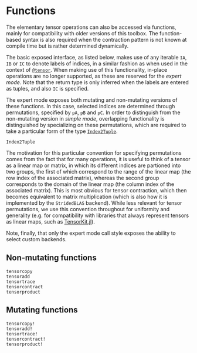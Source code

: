 # Functions

The elementary tensor operations can also be accessed via functions, mainly for
compatibility with older versions of this toolbox. The function-based syntax is also
required when the contraction pattern is not known at compile time but is rather determined
dynamically.

The basic exposed interface, as listed below, makes use of any iterable `IA`, `IB` or `IC`
to denote labels of indices, in a similar fashion as when used in the context of
[`@tensor`](@ref). When making use of this functionality, in-place operations are no longer
supported, as these are reserved for the *expert mode*. Note that the return type is only
inferred when the labels are entered as tuples, and also `IC` is specified.

The expert mode exposes both mutating and non-mutating versions of these functions. In this
case, selected indices are determined through permutations, specified by `pA`, `pB` and
`pC`. In order to distinguish from the non-mutating version in *simple mode*, overlapping
functionality is distinguished by specializing on these permutations, which are required to
take a particular form of the type [`Index2Tuple`](@ref).

```@docs
Index2Tuple
```

The motivation for this particular convention for specifying permutations comes from the
fact that for many operations, it is useful to think of a tensor as a linear map or matrix,
in which its different indices are partioned into two groups, the first of which correspond
to the range of the linear map (the row index of the associated matrix), whereas the second
group corresponds to the domain of the linear map (the column index of the associated
matrix). This is most obvious for tensor contraction, which then becomes equivalent to
matrix multiplication (which is also how it is implemented by the `StridedBLAS` backend).
While less relevant for tensor permutations, we use this convention throughout for
uniformity and generality (e.g. for compatibility with libraries that always represent
tensors as linear maps, such as [TensorKit.jl](http://github.com/Jutho/TensorKit.jl)).

Note, finally, that only the expert mode call style exposes the ability to select custom
backends.

## Non-mutating functions

```@docs
tensorcopy
tensoradd
tensortrace
tensorcontract
tensorproduct
```

## Mutating functions

```@docs
tensorcopy!
tensoradd!
tensortrace!
tensorcontract!
tensorproduct!
```

